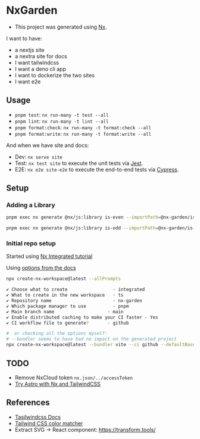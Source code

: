 # NxGarden

- This project was generated using [Nx](https://nx.dev).

I want to have:

- a nextjs site
- a nextra site for docs
- I want tailwindcss
- I want a deno cli app
- I want to dockerize the two sites
- I want e2e

## Usage

- `pnpm test`: `nx run-many -t test --all`
- `pnpm lint`: `nx run-many -t lint --all`
- `pnpm format:check`: `nx run-many -t format:check --all`
- `pnpm format:write`: `nx run-many -t format:write --all`

And when we have site and docs:

- Dev: `nx serve site`
- Test: `nx test site` to execute the unit tests via [Jest](https://jestjs.io).
- E2E: `nx e2e site-e2e` to execute the end-to-end tests via [Cypress](https://www.cypress.io).

## Setup

### Adding a Library

```bash
pnpm exec nx generate @nx/js:library is-even --importPath=@nx-garden/is-even

pnpm exec nx generate @nx/js:library is-odd --importPath=@nx-garden/is-odd
```

### Initial repo setup

Started using [Nx Integrated tutorial](https://nx.dev/tutorials/integrated-repo-tutorial)

Using [options from the docs](https://nx.dev/packages/nx/documents/create-nx-workspace)

```bash
npx create-nx-workspace@latest --allPrompts

✔ Choose what to create                 · integrated
✔ What to create in the new workspace   · ts
✔ Repository name                       · nx-garden
✔ Which package manager to use          · pnpm
✔ Main branch name                    · main
✔ Enable distributed caching to make your CI faster · Yes
✔ CI workflow file to generate?       · github

#  or checking all the options myself:
# --bundler seems to have had no impact on the generated project
npx create-nx-workspace@latest --bundler vite --ci github --defaultBase main --docker --packageManager pnpm --preset ts --skipGit nx-garden

```

## TODO

- Remove NxCloud token `nx.json/../accessToken`
- [Try Astro with Nx and TailwindCSS](https://leosvel.dev/blog/creating-my-personal-website-with-astro-tailwindcss-and-nx/)

## References

- [Tasilwindcss Docs](https://tailwindcss.com/docs/)
- [Tailwind CSS color matcher](https://moh-slimani.github.io/tailwind-css-color-matcher/)
- Extract SVG -> React component: <https://transform.tools/>
